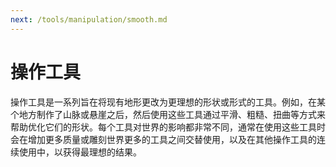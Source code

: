 ```yaml
---
next: /tools/manipulation/smooth.md
---
```


# 操作工具

操作工具是一系列旨在将现有地形更改为更理想的形状或形式的工具。例如，在某个地方制作了山脉或悬崖之后，然后使用这些工具通过平滑、粗糙、扭曲等方式来帮助优化它们的形状。每个工具对世界的影响都非常不同，通常在使用这些工具时会在增加更多质量或雕刻世界更多的工具之间交替使用，以及在其他操作工具的连续使用中，以获得最理想的结果。